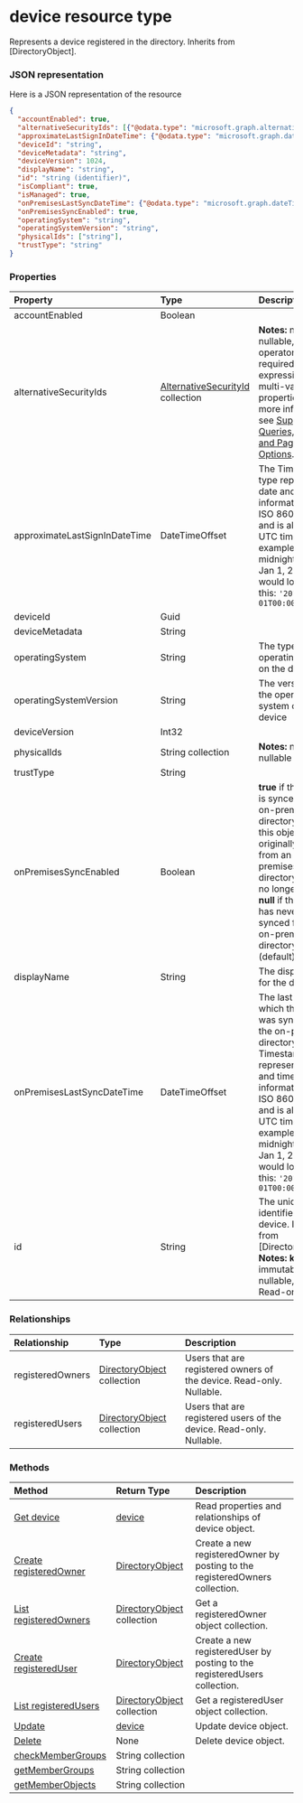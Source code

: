 # device resource type

Represents a device registered in the directory. Inherits from [DirectoryObject].


### JSON representation

Here is a JSON representation of the resource

<!-- {
  "blockType": "resource",
  "optionalProperties": [
    "registeredOwners",
    "registeredUsers"
  ],
  "@odata.type": "microsoft.graph.device"
}-->

```json
{
  "accountEnabled": true,
  "alternativeSecurityIds": [{"@odata.type": "microsoft.graph.alternativeSecurityId"}],
  "approximateLastSignInDateTime": {"@odata.type": "microsoft.graph.dateTimeOffset"},
  "deviceId": "string",
  "deviceMetadata": "string",
  "deviceVersion": 1024,
  "displayName": "string",
  "id": "string (identifier)",
  "isCompliant": true,
  "isManaged": true,
  "onPremisesLastSyncDateTime": {"@odata.type": "microsoft.graph.dateTimeOffset"},
  "onPremisesSyncEnabled": true,
  "operatingSystem": "string",
  "operatingSystemVersion": "string",
  "physicalIds": ["string"],
  "trustType": "string"
}

```
### Properties
| Property	   | Type	|Description|
|:---------------|:--------|:----------|
|accountEnabled|Boolean|            |
|alternativeSecurityIds|[AlternativeSecurityId](alternativesecurityid.md) collection|                **Notes:** not nullable, the **any** operator is required for filter expressions on multi-valued properties; for more information, see [Supported Queries, Filters, and Paging Options](https://msdn.microsoft.com/library/azure/dn727074.aspx).            |
|approximateLastSignInDateTime|DateTimeOffset|            The Timestamp type represents date and time information using ISO 8601 format and is always in UTC time. For example, midnight UTC on Jan 1, 2014 would look like this: `'2014-01-01T00:00:00Z'`|
|deviceId|Guid|            |
|deviceMetadata|String||
|operatingSystem|String|The type of operating system on the device.|
|operatingSystemVersion|String|The version of the operating system on the device|
|deviceVersion|Int32|            |
|physicalIds|String collection|                **Notes:** not nullable            |
|trustType|String||
|onPremisesSyncEnabled|Boolean|**true** if this object is synced from an on-premises directory; **false** if this object was originally synced from an on-premises directory but is no longer synced; **null** if this object has never been synced from an on-premises directory (default).|
|displayName|String|The display name for the device.|
|onPremisesLastSyncDateTime|DateTimeOffset|The last time at which the object was synced with the on-premises directory.The Timestamp type represents date and time information using ISO 8601 format and is always in UTC time. For example, midnight UTC on Jan 1, 2014 would look like this: `'2014-01-01T00:00:00Z'`|
|id|String|The unique identifier for the device. Inherited from [DirectoryObject].                            **Notes: key**, immutable, not nullable, unique             Read-only.|

### Relationships
| Relationship | Type	|Description|
|:---------------|:--------|:----------|
|registeredOwners|[DirectoryObject](directoryobject.md) collection|Users that are registered owners of the device. Read-only. Nullable.|
|registeredUsers|[DirectoryObject](directoryobject.md) collection|Users that are registered users of the device. Read-only. Nullable.|

### Methods

| Method		   | Return Type	|Description|
|:---------------|:--------|:----------|
|[Get device](../api/device_get.md) | [device](device.md) |Read properties and relationships of device object.|
|[Create registeredOwner](../api/device_post_registeredowners.md) |[DirectoryObject](directoryobject.md)| Create a new registeredOwner by posting to the registeredOwners collection.|
|[List registeredOwners](../api/device_list_registeredowners.md) |[DirectoryObject](directoryobject.md) collection| Get a registeredOwner object collection.|
|[Create registeredUser](../api/device_post_registeredusers.md) |[DirectoryObject](directoryobject.md)| Create a new registeredUser by posting to the registeredUsers collection.|
|[List registeredUsers](../api/device_list_registeredusers.md) |[DirectoryObject](directoryobject.md) collection| Get a registeredUser object collection.|
|[Update](../api/device_update.md) | [device](device.md)	|Update device object. |
|[Delete](../api/device_delete.md) | None |Delete device object. |
|[checkMemberGroups](../api/device_checkmembergroups.md)|String collection||
|[getMemberGroups](../api/device_getmembergroups.md)|String collection||
|[getMemberObjects](../api/device_getmemberobjects.md)|String collection||

<!-- uuid: 8fcb5dbc-d5aa-4681-8e31-b001d5168d79
2015-10-25 14:57:30 UTC -->
<!-- {
  "type": "#page.annotation",
  "description": "device resource",
  "keywords": "",
  "section": "documentation",
  "tocPath": ""
}-->